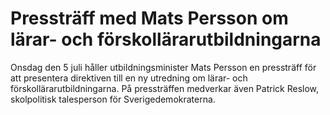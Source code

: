 # Pressträff med Mats Persson om lärar- och förskollärarutbildningarna

Onsdag den 5 juli håller utbildningsminister Mats Persson en pressträff för att presentera direktiven till en ny utredning om lärar- och förskollärarutbildningarna. På pressträffen medverkar även Patrick Reslow, skolpolitisk talesperson för Sverigedemokraterna.
